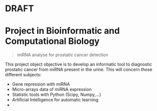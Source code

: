 # DRAFT

Project in Bioinformatic and Computational Biology
===========
> miRNA analyse for prostatic cancer detection

This project object objective is to develop an informatic tool to diagnostic prostatic cancer from miRNA present in the urine. This will concern those different subjects:
* Gene repression with miRNA
* Micro-arrays data of miRNA expression
* Statistic tools with Python (Scipy, Numpy,...)
* Artificial Intelligence for automatic learning
* 

